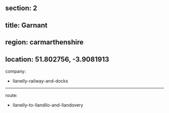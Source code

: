 section: 2
----
title: Garnant
----
region: carmarthenshire
----
location: 51.802756, -3.9081913
----
company:
- llanelly-railway-and-docks
----
route:
- llanelly-to-llandilo-and-llandovery

